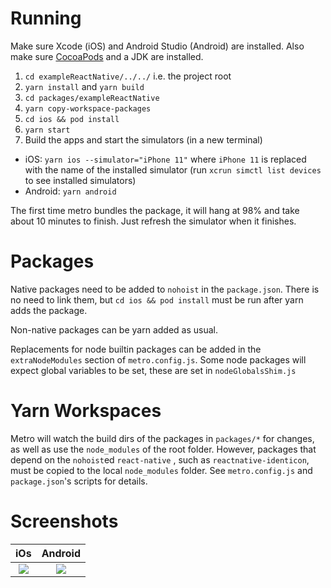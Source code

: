# Running

Make sure Xcode (iOS) and Android Studio (Android) are installed. Also make sure [CocoaPods](https://cocoapods.org/) and a JDK are installed.

1. `cd exampleReactNative/../../` i.e. the project root
1. `yarn install` and `yarn build`
1. `cd packages/exampleReactNative`
1. `yarn copy-workspace-packages`
1. `cd ios && pod install`
1. `yarn start`
1. Build the apps and start the simulators (in a new terminal)
  - iOS: `yarn ios --simulator="iPhone 11"` where `iPhone 11` is replaced with the name of the installed simulator (run `xcrun simctl list devices` to see installed simulators)
  - Android: `yarn android`

The first time metro bundles the package, it will hang at 98% and take about 10 minutes to finish. Just refresh the simulator when it finishes.

# Packages

Native packages need to be added to `nohoist` in the `package.json`. There is no need to link them, but `cd ios && pod install` must be run after yarn adds the package.

Non-native packages can be yarn added as usual.

Replacements for node builtin packages can be added in the `extraNodeModules` section of `metro.config.js`. Some node packages will expect global variables to be set, these are set in `nodeGlobalsShim.js`

# Yarn Workspaces

Metro will watch the build dirs of the packages in `packages/*` for changes, as well as use the `node_modules` of the root folder. However, packages that depend on the `nohoist`ed `react-native` , such as `reactnative-identicon`, must be copied to the local `node_modules` folder. See `metro.config.js` and `package.json`'s scripts for details.

# Screenshots

iOs                         |  Android
:-------------------------:|:-------------------------:
![](https://i.imgur.com/ttYwAMg.png)  |  ![](https://i.imgur.com/axt1X9n.jpg)
